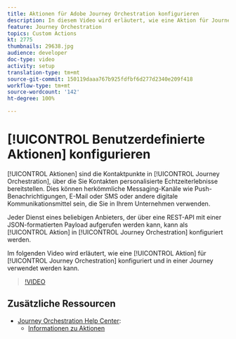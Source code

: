 ```yaml
---
title: Aktionen für Adobe Journey Orchestration konfigurieren
description: In diesem Video wird erläutert, wie eine Aktion für Journey Orchestration konfiguriert und in einer Journey verwendet werden kann.
feature: Journey Orchestration
topics: Custom Actions
kt: 2775
thumbnails: 29638.jpg
audience: developer
doc-type: video
activity: setup
translation-type: tm+mt
source-git-commit: 150119daaa767b925fdfbf6d277d2340e209f418
workflow-type: tm+mt
source-wordcount: '142'
ht-degree: 100%

---
```



# [!UICONTROL Benutzerdefinierte Aktionen] konfigurieren

[!UICONTROL Aktionen] sind die Kontaktpunkte in [!UICONTROL Journey Orchestration], über die Sie Kontakten personalisierte Echtzeiterlebnisse bereitstellen. Dies können herkömmliche Messaging-Kanäle wie Push-Benachrichtigungen, E-Mail oder SMS oder andere digitale Kommunikationsmittel sein, die Sie in Ihrem Unternehmen verwenden. 

Jeder Dienst eines beliebigen Anbieters, der über eine REST-API mit einer JSON-formatierten Payload aufgerufen werden kann, kann als [!UICONTROL Aktion] in [!UICONTROL Journey Orchestration] konfiguriert werden.

Im folgenden Video wird erläutert, wie eine [!UICONTROL Aktion] für [!UICONTROL Journey Orchestration] konfiguriert und in einer Journey verwendet werden kann.

>[!VIDEO](https://video.tv.adobe.com/v/29638?quality=12)

## Zusätzliche Ressourcen

* [Journey Orchestration Help Center](https://docs.adobe.com/content/help/de-DE/journeys/using/journey-orchestration-home.html):
   * [Informationen zu Aktionen](https://docs.adobe.com/content/help/de-DE/journeys/using/action-journeys/action.html)
